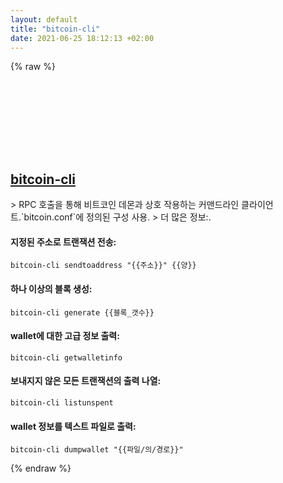 ```yaml
---
layout: default
title: "bitcoin-cli"
date: 2021-06-25 18:12:13 +02:00
---
```

{% raw %}
<h2 id="bitcoin-cli">
  <a href="/ko/common/bitcoin-cli.html">bitcoin-cli</a> <a href="#bitcoin-cli"><svg class="icon">
    <use href="/assets/images/unicode_sprite.svg#link" />
  </svg></a>
</h2>
> RPC 호출을 통해 비트코인 데몬과 상호 작용하는 커맨드라인 클라이언트.`bitcoin.conf`에 정의된 구성 사용.
> 더 많은 정보:<https://en.bitcoin.it/wiki/Running_Bitcoin#Command-line_arguments>.

#### 지정된 주소로 트랜잭션 전송:
```shell
bitcoin-cli sendtoaddress "{{주소}}" {{양}}
```
#### 하나 이상의 블록 생성:
```shell
bitcoin-cli generate {{블록_갯수}}
```
#### wallet에 대한 고급 정보 출력:
```shell
bitcoin-cli getwalletinfo
```
#### 보내지지 않은 모든 트랜잭션의 출력 나열:
```shell
bitcoin-cli listunspent
```
#### wallet 정보를 텍스트 파일로 출력:
```shell
bitcoin-cli dumpwallet "{{파일/의/경로}}"
```
{% endraw %}